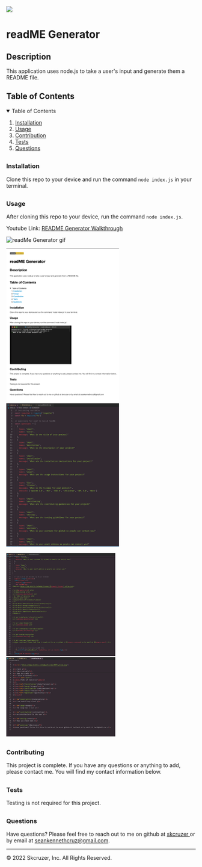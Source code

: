 
<img src='https://img.shields.io/badge/License-Apache 2.0-yellow.svg'>

<h1> readME Generator </h1>
<h2> Description </h2>
<p> This application uses node.js to take a user's input and generate them a README file. </p>
<h2> Table of Contents </h2>
<details open='open'>
<summary>Table of Contents</summary>
<ol>
<li><a href='#installation'>Installation</a></li>
<li><a href='#usage'>Usage</a></li>
<li><a href='#contribution'>Contribution</a></li>
<li><a href='#tests'>Tests</a></li>
<li><a href='#questions'>Questions</a></li>
</details>

## <h3 id='installation'>Installation</h3>
<p> Clone this repo to your device and run the command <code>node index.js</code> in your terminal. </p>

## <h3 id='usage'>Usage</h3>
<p> After cloning this repo to your device, run the command <code>node index.js</code>. </p>
<p>Youtube Link: <a href='https://youtu.be/gcb6_WqP-iI'target='_blank'>README Generator Walkthrough</a></p>
<p><img src='./utils/readMeGeneratorDemo.gif' alt='readMe Generator gif'></p>
<p>
<img src='./utils/readMeSS4.png' alt='image of index.js' width='300px'>
<img src='./utils/readMeSS1.png' alt='image of index.js' width='300px'>
</p>
<p>
<img src='./utils/readMeSS2.png' alt='image of index.js' width='290px'>
<img src='./utils/readMeSS3.png' alt='image of index.js' width='290px'>
</p>

## <h3 id='contributing'>Contributing</h3>
<p> This project is complete. If you have any questions or anything to add, please contact me. You will find my contact information below. </p>

## <h3 id='testing'>Tests</h3>
<p> Testing is not required for this project.  </p>

## <h3 id='questions'>Questions</h3>
<p>Have questions? Please feel free to reach out to me on github at <a href='https://github.com/skcruzer'target='_blank'>skcruzer </a> or by email at <a href='mailto:seankennethcruz@gmail.com'target='_blank'>seankennethcruz@gmail.com</a>.</p>

- - -
© 2022 Skcruzer, Inc. All Rights Reserved.
